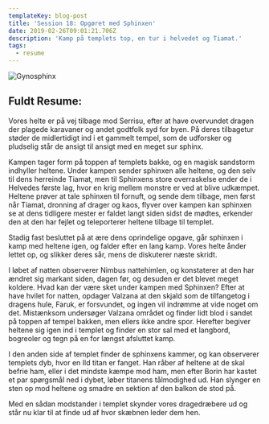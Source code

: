 ```yaml
---
templateKey: blog-post
title: 'Session 18: Opgøret med Sphinxen'
date: 2019-02-26T09:01:21.706Z
description: 'Kamp på templets top, en tur i helvedet og Tiamat.'
tags:
  - resume
---
```

![Gynosphinx](/img/636252780786457550.jpeg)

## Fuldt Resume:

Vores helte er på vej tilbage mod Serrisu, efter at have overvundet dragen der plagede karavaner og andet godtfolk syd for byen. På deres tilbagetur støder de midlertidigt ind i et gammelt tempel, som de udforsker og pludselig står de ansigt til ansigt med en meget sur sphinx.

Kampen tager form på toppen af templets bakke, og en magisk sandstorm indhyller heltene. Under kampen sender sphinxen alle heltene, og den selv til dens herreinde Tiamat, men til Sphinxens store overraskelse ender de i Helvedes første lag, hvor en krig mellem monstre er ved at blive udkæmpet. Heltene prøver at tale sphinxen til fornuft, og sende dem tilbage, men først når Tiamat, dronning af drager og kaos, flyver over kampen kan sphinxen se at dens tidligere mester er faldet langt siden sidst de mødtes, erkender den at den har fejlet og teleporterer heltene tilbage til templet.

Stadig fast besluttet på at ære dens oprindelige opgave, går sphinxen i kamp med heltene igen, og falder efter en lang kamp. Vores helte ånder lettet op, og slikker deres sår, mens de diskuterer næste skridt.

I løbet af natten observerer Nimbus nattehimlen, og konstaterer at den har ændret sig markant siden, dagen før, og desuden er det blevet meget koldere. Hvad kan der være sket under kampen med Sphinxen? Efter at have hvilet for natten, opdager Valzana at den skjald som de tilfangetog i dragens hule, Faruk, er forsvundet, og ingen vil indrømme at vide noget om det. Mistænksom undersøger Valzana området og finder lidt blod i sandet på toppen af tempel bakken, men ellers ikke andre spor. Herefter begiver heltene sig igen ind i templet og finder en stor sal med et langbord, bogreoler og tegn på en for længst afsluttet kamp. 

I den anden side af templet finder de sphinxens kammer, og kan observerer templets dyb, hvor en Ild titan er fanget. Han råber af heltene at de skal befrie ham, eller i det mindste kæmpe mod ham, men efter Borin har kastet et par spørgsmål ned i dybet, løber titanens tålmodighed ud. Han slynger en sten op mod heltene og smadre en sektion af den balkon de stod på. 

Med en sådan modstander i templet skynder vores dragedræbere ud og står nu klar til at finde ud af hvor skæbnen leder dem hen.
